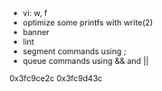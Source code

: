 - vi: w, f
- optimize some printfs with write(2)
- banner
- lint
- segment commands using ;
- queue commands using && and ||


0x3fc9ce2c
  0x3fc9d43c
